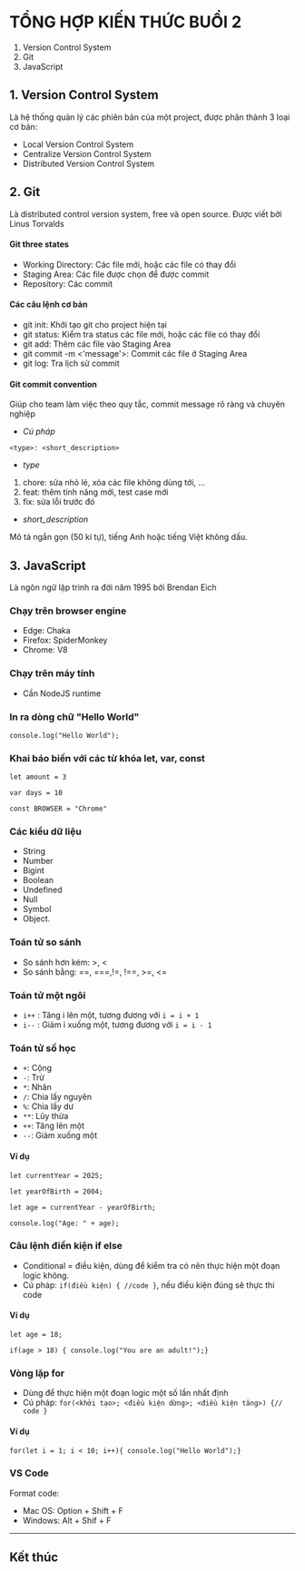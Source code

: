 # TỔNG HỢP KIẾN THỨC BUỔI 2
1. Version Control System
2. Git
3. JavaScript

## 1. Version Control System
Là hệ thống quản lý các phiên bản của một project, được phân thành 3 loại cơ bản: 
- Local Version Control System
- Centralize Version Control System
- Distributed Version Control System

## 2. Git
Là distributed control version system, free và open source. Được viết bởi Linus Torvalds
#### Git three states
- Working Directory: Các file mới, hoặc các file có thay đổi
- Staging Area: Các file được chọn để được commit
- Repository: Các commit
#### Các câu lệnh cơ bản
- git init: Khởi tạo git cho project hiện tại
- git status: Kiểm tra status các file mới, hoặc các file có thay đổi
- git add: Thêm các file vào Staging Area
- git commit -m <'message'>: Commit các file ở Staging Area
- git log: Tra lịch sử commit
#### Git commit convention
Giúp cho team làm việc theo quy tắc, commit message rõ ràng và chuyên nghiệp

- *Cú pháp*

`<type>: <short_description>`

- *type*
1. chore: sửa nhỏ lẻ, xóa các file không dùng tới, ...
2. feat: thêm tính năng mới, test case mới
3. fix: sửa lỗi trước đó

- *short_description*

Mô tả ngắn gọn
(50 kí tự), tiếng Anh hoặc tiếng Việt
không dấu.

## 3. JavaScript
Là ngôn ngữ lập trình ra đời năm 1995 bởi Brendan Eich
### Chạy trên browser engine
- Edge: Chaka
- Firefox: SpiderMonkey
- Chrome: V8
### Chạy trên máy tính
- Cần NodeJS runtime
### In ra dòng chữ "Hello World"
`console.log("Hello World");`
### Khai báo biến với các từ khóa let, var, const
`let amount = 3`

`var days = 10`

`const BROWSER = "Chrome"`
### Các kiểu dữ liệu
- String
- Number
- Bigint
- Boolean
- Undefined
- Null
- Symbol
- Object.
### Toán tử so sánh
- So sánh hơn kém: >, <
- So sánh bằng: ==, ===,!=, !==, >=, <=
### Toán tử một ngôi
- `i++` : Tăng i lên một, tương đương với `i = i + 1`
- `i--` : Giảm i xuống một, tương đương với `i = i - 1`
### Toán tử số học
- `+`: Cộng
- `-`: Trừ
- `*`: Nhân
- `/`: Chia lấy nguyên
- `%`: Chia lấy dư
- `**`: Lũy thừa
- `++`: Tăng lên một
- `--`: Giảm xuống một
#### Ví dụ
`let currentYear = 2025;`

`let yearOfBirth = 2004;`

`let age = currentYear - yearOfBirth;`

`console.log("Age: " + age);`
### Câu lệnh điền kiện if else
- Conditional = điều kiện, dùng để kiểm tra
có nên thực hiện một đoạn logic không.
- Cú pháp: `if(điều kiện) { //code }`, nếu điều kiện đúng sẽ thực thi code
#### Ví dụ
`let age = 18;`

`if(age > 18) { console.log("You are an adult!");}`
### Vòng lặp for
- Dùng để thực hiện một đoạn logic một
số lần nhất định
- Cú pháp: `for(<khởi tạo>; <điều kiện dừng>; <điều kiện tăng>) {// code }`
#### Ví dụ
`for(let i = 1; i < 10; i++){ console.log("Hello World");}`
### VS Code
Format code: 
- Mac OS: Option + Shift + F
- Windows: Alt + Shif + F
---
## Kết thúc